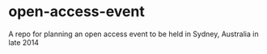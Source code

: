 open-access-event
=================

A repo for planning an open access event to be held in Sydney, Australia in late 2014
